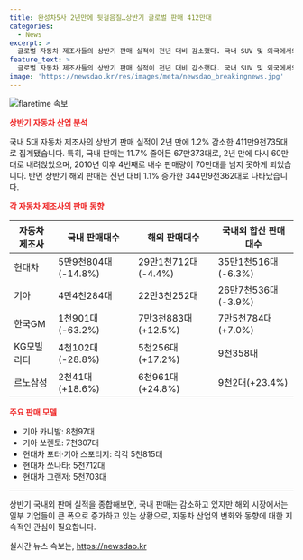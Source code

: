 ```yaml
---
title: 완성차5사 2년만에 뒷걸음질…상반기 글로벌 판매 412만대
categories:
  - News
excerpt: >
  글로벌 자동차 제조사들의 상반기 판매 실적이 전년 대비 감소했다. 국내 SUV 및 외국에서의 수출은 감소세를 보였으며, 현대차와 기아 등 5개사의 국내 판매는 2년 만에 60만대로 내려앉았다. 반면에 해외에서는 1.1% 증가하였지만, 전반적으로 판매량은 줄어든 것으로 나타났다. 내수 판매량이 2010년 이후 4번째로 낮은 수준을 기록했으며, 각 업체별로는 현대차와 기아가 감소세를 보였다. 지난달에는 기아 카니발이 가장 많이 팔린 모델로 나타났다.
feature_text: >
  글로벌 자동차 제조사들의 상반기 판매 실적이 전년 대비 감소했다. 국내 SUV 및 외국에서의 수출은 감소세를 보였으며, 현대차와 기아 등 5개사의 국내 판매는 2년 만에 60만대로 내려앉았다. 반면에 해외에서는 1.1% 증가하였지만, 전반적으로 판매량은 줄어든 것으로 나타났다. 내수 판매량이 2010년 이후 4번째로 낮은 수준을 기록했으며, 각 업체별로는 현대차와 기아가 감소세를 보였다. 지난달에는 기아 카니발이 가장 많이 팔린 모델로 나타났다.
image: 'https://newsdao.kr/res/images/meta/newsdao_breakingnews.jpg'
---
```


<p><img src="https://newsdao.kr/res/images/meta/newsdao_breakingnews.jpg" alt="flaretime 속보" /></p>

<p><b><span style="color: #ee2323;">상반기 자동차 산업 분석</span></b></p>

<p data-ke-size="size16">국내 5대 자동차 제조사의 상반기 판매 실적이 2년 만에 1.2% 감소한 411만9천735대로 집계됐습니다. 특히, 국내 판매는 11.7% 줄어든 67만373대로, 2년 만에 다시 60만대로 내려앉았으며, 2010년 이후 4번째로 내수 판매량이 70만대를 넘지 못하게 되었습니다. 반면 상반기 해외 판매는 전년 대비 1.1% 증가한 344만9천362대로 나타났습니다.</p>

<p><b><span style="color: #ee2323;">각 자동차 제조사의 판매 동향</span></b></p>

<table>
<thead>
<tr>
<th>자동차 제조사</th>
<th>국내 판매대수</th>
<th>해외 판매대수</th>
<th>국내외 합산 판매대수</th>
</tr>
</thead>
<tbody>
<tr>
<td>현대차</td>
<td>5만9천804대(-14.8%)</td>
<td>29만1천712대(-4.4%)</td>
<td>35만1천516대(-6.3%)</td>
</tr>
<tr>
<td>기아</td>
<td>4만4천284대</td>
<td>22만3천252대</td>
<td>26만7천536대(-3.9%)</td>
</tr>
<tr>
<td>한국GM</td>
<td>1천901대(-63.2%)</td>
<td>7만3천883대(+12.5%)</td>
<td>7만5천784대(+7.0%)</td>
</tr>
<tr>
<td>KG모빌리티</td>
<td>4천102대(-28.8%)</td>
<td>5천256대(+17.2%)</td>
<td>9천358대</td>
</tr>
<tr>
<td>르노삼성</td>
<td>2천41대(+18.6%)</td>
<td>6천961대(+24.8%)</td>
<td>9천2대(+23.4%)</td>
</tr>
</tbody>
</table>

<p><b><span style="color: #ee2323;">주요 판매 모델</span></b></p>

<ul>
<li>기아 카니발: 8천97대</li>
<li>기아 쏘렌토: 7천307대</li>
<li>현대차 포터·기아 스포티지: 각각 5천815대</li>
<li>현대차 쏘나타: 5천712대</li>
<li>현대차 그랜저: 5천703대</li>
</ul>

<hr>

<p data-ke-size="size16">상반기 국내외 판매 실적을 종합해보면, 국내 판매는 감소하고 있지만 해외 시장에서는 일부 기업들이 큰 폭으로 증가하고 있는 상황으로, 자동차 산업의 변화와 동향에 대한 지속적인 관심이 필요합니다.</p>
실시간 뉴스 속보는, <a href="https://newsdao.kr" rel="dofollow">https://newsdao.kr</a>


